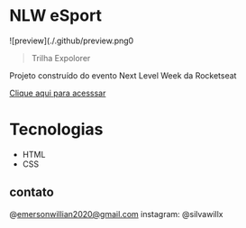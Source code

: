 # NLW eSport 

![preview](./.github/preview.png0

> Trilha Expolorer

Projeto  construído do evento Next Level Week da Rocketseat

[Clique aqui para acesssar](https://silvawillx.github.io/nlw-E-Sports/)
# Tecnologias

- HTML
- CSS

## contato

@emersonwillian2020@gmail.com
instagram: @silvawillx
